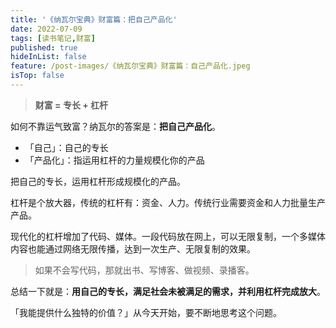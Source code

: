 ```yaml
---
title: '《纳瓦尔宝典》财富篇：把自己产品化'
date: 2022-07-09
tags: [读书笔记,财富]
published: true
hideInList: false
feature: /post-images/《纳瓦尔宝典》财富篇：自己产品化.jpeg
isTop: false
---
```



> **财富 = 专长 + 杠杆**

如何不靠运气致富？纳瓦尔的答案是：**把自己产品化**。 

- 「自己」：自己的专长
- 「产品化」：指运用杠杆的力量规模化你的产品

<!--more-->

把自己的专长，运用杠杆形成规模化的产品。

杠杆是个放大器，传统的杠杆有：资金、人力。传统行业需要资金和人力批量生产产品。

现代化的杠杆增加了代码、媒体。一段代码放在网上，可以无限复制，一个多媒体内容也能通过网络无限传播，达到一次生产、无限复制的效果。

> 如果不会写代码，那就出书、写博客、做视频、录播客。

总结一下就是：**用自己的专长，满足社会未被满足的需求，并利用杠杆完成放大**。

「我能提供什么独特的价值？」从今天开始，要不断地思考这个问题。
